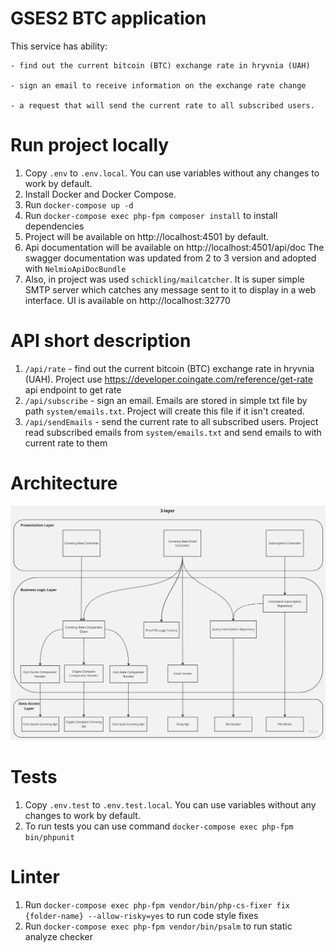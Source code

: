 # GSES2 BTC application

This service has ability:

    - find out the current bitcoin (BTC) exchange rate in hryvnia (UAH)

    - sign an email to receive information on the exchange rate change

    - a request that will send the current rate to all subscribed users.

# Run project locally
1. Copy `.env` to `.env.local`. You can use variables without any changes to work by default.
2. Install Docker and Docker Compose.
3. Run `docker-compose up -d`
4. Run `docker-compose exec php-fpm composer install` to install dependencies
4. Project will be available on http://localhost:4501 by default.
5. Api documentation will be available on http://localhost:4501/api/doc 
The swagger documentation was updated from 2 to 3 version and adopted with `NelmioApiDocBundle`
6. Also, in project was used `schickling/mailcatcher`. It is super simple SMTP server which catches 
any message sent to it to display in a web interface. UI is available on http://localhost:32770

# API short description
1. `/api/rate` - find out the current bitcoin (BTC) exchange rate in hryvnia (UAH). Project use https://developer.coingate.com/reference/get-rate api endpoint to get rate
2. `/api/subscribe` - sign an email. Emails are stored in simple txt file by path `system/emails.txt`. Project will create this file if it isn't created.
3. `/api/sendEmails` - send the current rate to all subscribed users. Project read subscribed emails from `system/emails.txt` and send emails to with current rate to them

# Architecture
![](docs/architecture.jpg)

# Tests
1. Copy `.env.test` to `.env.test.local`. You can use variables without any changes to work by default.
2. To run tests you can use command `docker-compose exec php-fpm bin/phpunit`

# Linter
1. Run `docker-compose exec php-fpm vendor/bin/php-cs-fixer fix {folder-name} --allow-risky=yes` to run code style fixes
2. Run `docker-compose exec php-fpm vendor/bin/psalm` to run static analyze checker 